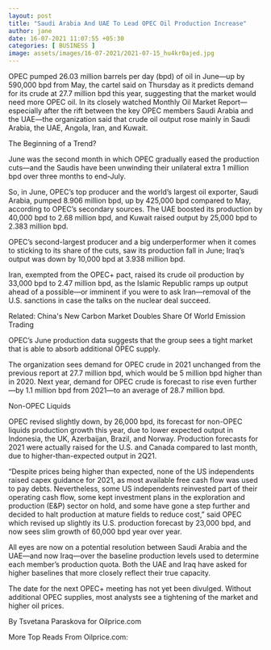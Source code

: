 ```yaml
---
layout: post
title: "Saudi Arabia And UAE To Lead OPEC Oil Production Increase"
author: jane 
date: 16-07-2021 11:07:55 +05:30 
categories: [ BUSINESS ] 
image: assets/images/16-07-2021/2021-07-15_hu4kr0ajed.jpg
---
```

OPEC pumped 26.03 million barrels per day (bpd) of oil in June—up by 590,000 bpd from May, the cartel said on Thursday as it predicts demand for its crude at 27.7 million bpd this year, suggesting that the market would need more OPEC oil. In its closely watched Monthly Oil Market Report—especially after the rift between the key OPEC members Saudi Arabia and the UAE—the organization said that crude oil output rose mainly in Saudi Arabia, the UAE, Angola, Iran, and Kuwait.

The Beginning of a Trend?

June was the second month in which OPEC gradually eased the production cuts—and the Saudis have been unwinding their unilateral extra 1 million bpd over three months to end-July.

So, in June, OPEC’s top producer and the world’s largest oil exporter, Saudi Arabia, pumped 8.906 million bpd, up by 425,000 bpd compared to May, according to OPEC’s secondary sources. The UAE boosted its production by 40,000 bpd to 2.68 million bpd, and Kuwait raised output by 25,000 bpd to 2.383 million bpd.

OPEC’s second-largest producer and a big underperformer when it comes to sticking to its share of the cuts, saw its production fall in June; Iraq’s output was down by 10,000 bpd at 3.938 million bpd.

Iran, exempted from the OPEC+ pact, raised its crude oil production by 33,000 bpd to 2.47 million bpd, as the Islamic Republic ramps up output ahead of a possible—or imminent if you were to ask Iran—removal of the U.S. sanctions in case the talks on the nuclear deal succeed.

Related: China's New Carbon Market Doubles Share Of World Emission Trading

OPEC’s June production data suggests that the group sees a tight market that is able to absorb additional OPEC supply.

The organization sees demand for OPEC crude in 2021 unchanged from the previous report at 27.7 million bpd, which would be 5 million bpd higher than in 2020. Next year, demand for OPEC crude is forecast to rise even further—by 1.1 million bpd from 2021—to an average of 28.7 million bpd.

Non-OPEC Liquids

OPEC revised slightly down, by 26,000 bpd, its forecast for non-OPEC liquids production growth this year, due to lower expected output in Indonesia, the UK, Azerbaijan, Brazil, and Norway. Production forecasts for 2021 were actually raised for the U.S. and Canada compared to last month, due to higher-than-expected output in 2Q21.

“Despite prices being higher than expected, none of the US independents raised capex guidance for 2021, as most available free cash flow was used to pay debts. Nevertheless, some US independents reinvested part of their operating cash flow, some kept investment plans in the exploration and production (E&P) sector on hold, and some have gone a step further and decided to halt production at mature fields to reduce cost,” said OPEC which revised up slightly its U.S. production forecast by 23,000 bpd, and now sees slim growth of 60,000 bpd year over year.

All eyes are now on a potential resolution between Saudi Arabia and the UAE—and now Iraq—over the baseline production levels used to determine each member’s production quota. Both the UAE and Iraq have asked for higher baselines that more closely reflect their true capacity.

The date for the next OPEC+ meeting has not yet been divulged. Without additional OPEC supplies, most analysts see a tightening of the market and higher oil prices.

By Tsvetana Paraskova for Oilprice.com

More Top Reads From Oilprice.com:
